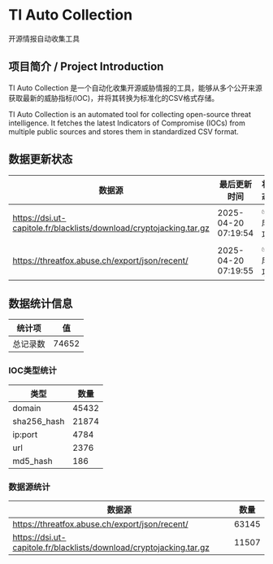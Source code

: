 # TI Auto Collection

 开源情报自动收集工具

## 项目简介 / Project Introduction

TI Auto Collection 是一个自动化收集开源威胁情报的工具，能够从多个公开来源获取最新的威胁指标(IOC)，并将其转换为标准化的CSV格式存储。

TI Auto Collection is an automated tool for collecting open-source threat intelligence. It fetches the latest Indicators of Compromise (IOCs) from multiple public sources and stores them in standardized CSV format.

## 数据更新状态

| 数据源 | 最后更新时间 | 状态 |
|--------|------------|------|
| https://dsi.ut-capitole.fr/blacklists/download/cryptojacking.tar.gz | 2025-04-20 07:19:54 | ✅ 成功 |
| https://threatfox.abuse.ch/export/json/recent/ | 2025-04-20 07:19:55 | ✅ 成功 |

























## 数据统计信息

| 统计项 | 值 |
|--------|----|
| 总记录数 | 74652 |

### IOC类型统计

| 类型 | 数量 |
|------|------|
| domain | 45432 |
| sha256_hash | 21874 |
| ip:port | 4784 |
| url | 2376 |
| md5_hash | 186 |

### 数据源统计

| 数据源 | 数量 |
|--------|------|
| https://threatfox.abuse.ch/export/json/recent/ | 63145 |
| https://dsi.ut-capitole.fr/blacklists/download/cryptojacking.tar.gz | 11507 |

